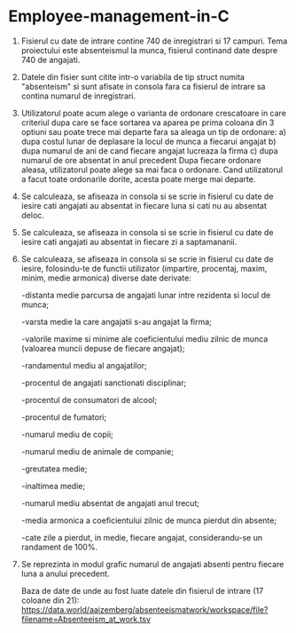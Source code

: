 # Employee-management-in-C



1. Fisierul cu date de intrare contine 740 de inregistrari si 17 campuri.
   Tema proiectului este absenteismul la munca, fisierul continand date despre 740 de angajati.

2. Datele din fisier sunt citite intr-o variabila de tip struct numita "absenteism" si sunt afisate in consola fara ca fisierul de intrare sa contina numarul de inregistrari.

3. Utilizatorul poate acum alege o varianta de ordonare crescatoare in care criteriul dupa care se face sortarea va aparea pe prima coloana din 3 optiuni sau poate trece mai departe fara sa aleaga un tip de ordonare:
   a) dupa costul lunar de deplasare la locul de munca a fiecarui angajat
   b) dupa numarul de ani de cand fiecare angajat lucreaza la firma
   c) dupa numarul de ore absentat in anul precedent
   Dupa fiecare ordonare aleasa, utilizatorul poate alege sa mai faca o ordonare.
   Cand utilizatorul a facut toate ordonarile dorite, acesta poate merge mai departe.

4. Se calculeaza, se afiseaza in consola si se scrie in fisierul cu date de iesire cati angajati au absentat in fiecare luna si cati nu au absentat deloc.

5. Se calculeaza, se afiseaza in consola si se scrie in fisierul cu date de iesire cati angajati au absentat in fiecare zi a saptamananii.

6. Se calculeaza, se afiseaza in consola si se scrie in fisierul cu date de iesire, folosindu-te de functii utilizator (impartire, procentaj, maxim, minim, medie armonica) diverse date derivate:
   
   -distanta medie parcursa de angajati lunar intre rezidenta si locul de munca;
   
   -varsta medie la care angajatii s-au angajat la firma;
   
   -valorile maxime si minime ale coeficientului mediu zilnic de munca (valoarea muncii depuse de fiecare angajat);
   
   -randamentul mediu al angajatilor;
   
   -procentul de angajati sanctionati disciplinar;
   
   -procentul de consumatori de alcool;
   
   -procentul de fumatori;
   
   -numarul mediu de copii;
   
   -numarul mediu de animale de companie;
   
   -greutatea medie;
   
   -inaltimea medie;
   
   -numarul mediu absentat de angajati anul trecut;
   
   -media armonica a coeficientului zilnic de munca pierdut din absente;
   
   -cate zile a pierdut, in medie, fiecare angajat, considerandu-se un randament de 100%.

8. Se reprezinta in modul grafic numarul de angajati absenti pentru fiecare luna a anului precedent.



   Baza de date de unde au fost luate datele din fisierul de intrare (17 coloane din 21): https://data.world/aaizemberg/absenteeismatwork/workspace/file?filename=Absenteeism_at_work.tsv

